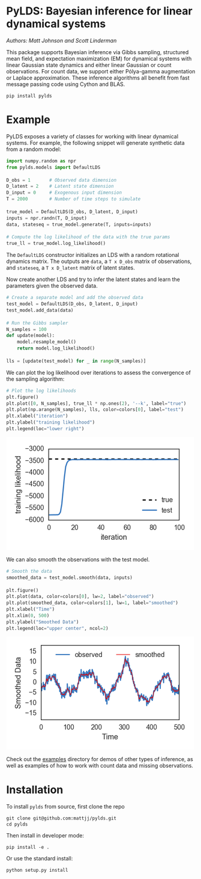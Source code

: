 # PyLDS: Bayesian inference for linear dynamical systems
_Authors: Matt Johnson and Scott Linderman_

This package supports Bayesian inference via Gibbs sampling,
structured mean field, and expectation maximization (EM) for
dynamical systems with linear Gaussian state dynamics and
either linear Gaussian or count observations. For count data,
we support either Pólya-gamma augmentation or Laplace approximation.
These inference algorithms all benefit from fast
message passing code using Cython and BLAS.

```
pip install pylds
```

# Example
PyLDS exposes a variety of classes for working with linear
dynamical systems. For example, the following snippet will
generate synthetic data from a random model:
```python
import numpy.random as npr
from pylds.models import DefaultLDS

D_obs = 1       # Observed data dimension
D_latent = 2	# Latent state dimension
D_input = 0	    # Exogenous input dimension
T = 2000  	    # Number of time steps to simulate

true_model = DefaultLDS(D_obs, D_latent, D_input)
inputs = npr.randn(T, D_input)
data, stateseq = true_model.generate(T, inputs=inputs)

# Compute the log likelihood of the data with the true params
true_ll = true_model.log_likelihood() 
```
The `DefaultLDS` constructor initializes an LDS with a
random rotational dynamics matrix. The outputs are `data`, a `T x D_obs` 
matrix of observations, and `stateseq`, a `T x D_latent` matrix
of latent states.

Now create another LDS and try to infer the latent states and
learn the parameters given the observed data. 

```python
# Create a separate model and add the observed data
test_model = DefaultLDS(D_obs, D_latent, D_input)
test_model.add_data(data)

# Run the Gibbs sampler
N_samples = 100
def update(model):
    model.resample_model()
    return model.log_likelihood()

lls = [update(test_model) for _ in range(N_samples)]
```

We can plot the log likelihood over iterations to assess the
convergence of the sampling algorithm:

```python
# Plot the log likelihoods
plt.figure()
plt.plot([0, N_samples], true_ll * np.ones(2), '--k', label="true")
plt.plot(np.arange(N_samples), lls, color=colors[0], label="test")
plt.xlabel("iteration")
plt.ylabel("training likelihood")
plt.legend(loc="lower right")
```
![Log Likelihood](aux/demo_ll.png)

We can also smooth the observations with the test model.
```python
# Smooth the data
smoothed_data = test_model.smooth(data, inputs)

plt.figure()
plt.plot(data, color=colors[0], lw=2, label="observed")
plt.plot(smoothed_data, color=colors[1], lw=1, label="smoothed")
plt.xlabel("Time")
plt.xlim(0, 500)
plt.ylabel("Smoothed Data")
plt.legend(loc="upper center", ncol=2)
```

![Smoothed Data](aux/demo_smooth.png)

Check out the [examples](/examples) directory for demos of other
types of inference, as well as examples of how to work with count
data and missing observations. 

# Installation
To install `pylds` from source, first clone the repo

    git clone git@github.com:mattjj/pylds.git
    cd pylds

Then install in developer mode:

    pip install -e .

Or use the standard install:

    python setup.py install

